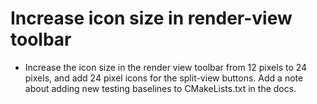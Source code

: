 # Increase icon size in render-view toolbar

* Increase the icon size in the render view toolbar from 12 pixels to 24 pixels, and add 24 pixel icons for the split-view buttons. Add a note about adding new testing baselines to CMakeLists.txt in the docs.
